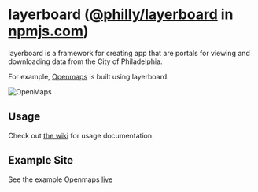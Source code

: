 # layerboard ([@philly/layerboard](https://www.npmjs.com/package/@philly/layerboard) in [npmjs.com](https://npmjs.com))

layerboard is a framework for creating app that are portals for viewing and downloading data from the City of Philadelphia.

For example, [Openmaps](https://github.com/CityOfPhiladelphia/openmaps) is built using layerboard.

![OpenMaps](https://s3.amazonaws.com/mapboard-images/OpenMaps.JPG)

## Usage
Check out [the wiki](https://github.com/CityOfPhiladelphia/layerboard/wiki) for usage documentation.

## Example Site

See the example Openmaps [live](https://openmaps.phila.gov)
